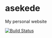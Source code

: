 # asekede
My personal website

[![Build Status](https://travis-ci.org/asekede/asekede.svg?branch=master)](https://travis-ci.org/asekede/asekede)
